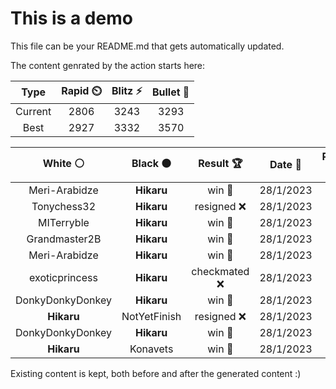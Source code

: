 # This is a demo

This file can be your README.md that gets automatically updated.

The content genrated by the action starts here:

<!--START_SECTION:chessStats-->
<!-- Automatically generated with https://github.com/Balastrong/chess-stats-action -->

| Type | Rapid ⏲️ | Blitz ⚡ | Bullet 🔫 |
|:---:|:---:|:---:|:---:|
| Current | 2806 | 3243 | 3293 |
| Best | 2927 | 3332 | 3570 |

| White ⚪ | Black ⚫ | Result 🏆 | Date 📅 | Position 🗺️ | Type 🕕 |
|:---:|:---:|:---:|:---:|:---:|:---:|
| Meri-Arabidze | **Hikaru** | win 🥇 | 28/1/2023 | <a href="http://www.ee.unb.ca/cgi-bin/tervo/fen.pl?select=6k1/4B1bp/1R4p1/8/2P1q3/5nPP/5PK1/5R2 w - -">Link</a> | Bullet |
| Tonychess32 | **Hikaru** | resigned ❌ | 28/1/2023 | <a href="http://www.ee.unb.ca/cgi-bin/tervo/fen.pl?select=8/4k3/p1q1p1Qp/2PpRp2/3P4/7P/5P2/1R5K b - -">Link</a> | Bullet |
| MITerryble | **Hikaru** | win 🥇 | 28/1/2023 | <a href="http://www.ee.unb.ca/cgi-bin/tervo/fen.pl?select=r2r2k1/2pnR1b1/1p5p/8/1P3p2/2P2N2/5PPP/4R1K1 w - -">Link</a> | Bullet |
| Grandmaster2B | **Hikaru** | win 🥇 | 28/1/2023 | <a href="http://www.ee.unb.ca/cgi-bin/tervo/fen.pl?select=8/5pkp/3p2p1/3P4/5P2/5q1P/3R4/4K3 w - -">Link</a> | Bullet |
| Meri-Arabidze | **Hikaru** | win 🥇 | 28/1/2023 | <a href="http://www.ee.unb.ca/cgi-bin/tervo/fen.pl?select=5R2/3r4/8/8/2K2p2/5k2/8/8 w - -">Link</a> | Bullet |
| exoticprincess | **Hikaru** | checkmated ❌ | 28/1/2023 | <a href="http://www.ee.unb.ca/cgi-bin/tervo/fen.pl?select=3r2k1/3n1Q1R/8/8/2PP1N2/6P1/P4PKP/1q2r3 b - -">Link</a> | Bullet |
| DonkyDonkyDonkey | **Hikaru** | win 🥇 | 28/1/2023 | <a href="http://www.ee.unb.ca/cgi-bin/tervo/fen.pl?select=5r1k/2q4p/p7/4p1Q1/1pPb4/1P4P1/P3nP2/2R3KB w - -">Link</a> | Bullet |
| **Hikaru** | NotYetFinish | resigned ❌ | 28/1/2023 | <a href="http://www.ee.unb.ca/cgi-bin/tervo/fen.pl?select=r4rk1/1bq2pbp/p2pp1p1/1pn5/4PP2/P1NB1N2/1PPBR1PP/4R2K w - -">Link</a> | Bullet |
| DonkyDonkyDonkey | **Hikaru** | win 🥇 | 28/1/2023 | <a href="http://www.ee.unb.ca/cgi-bin/tervo/fen.pl?select=1k6/p7/P2n1P2/8/5K2/1p4P1/6P1/8 w - -">Link</a> | Bullet |
| **Hikaru** | Konavets | win 🥇 | 28/1/2023 | <a href="http://www.ee.unb.ca/cgi-bin/tervo/fen.pl?select=5r2/p2k1rp1/2p1p3/1p3P2/3P4/2P4R/PP2RP1P/2B3K1 b - -">Link</a> | Bullet |

<!--END_SECTION:chessStats-->

Existing content is kept, both before and after the generated content :)

